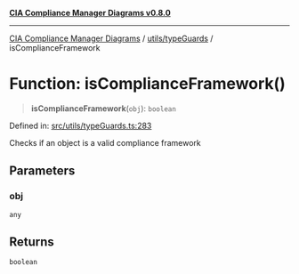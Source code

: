 [**CIA Compliance Manager Diagrams v0.8.0**](../../../README.md)

***

[CIA Compliance Manager Diagrams](../../../modules.md) / [utils/typeGuards](../README.md) / isComplianceFramework

# Function: isComplianceFramework()

> **isComplianceFramework**(`obj`): `boolean`

Defined in: [src/utils/typeGuards.ts:283](https://github.com/Hack23/cia-compliance-manager/blob/ab84d120f6a49e6faf7bc7924811e0da9b635211/src/utils/typeGuards.ts#L283)

Checks if an object is a valid compliance framework

## Parameters

### obj

`any`

## Returns

`boolean`

